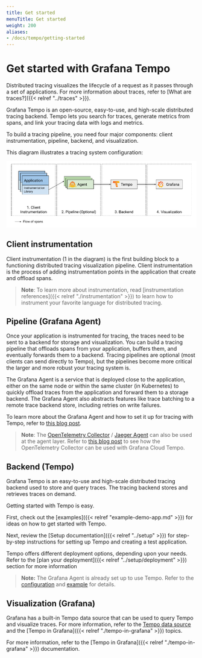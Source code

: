 ```yaml
---
title: Get started
menuTitle: Get started
weight: 200
aliases:
- /docs/tempo/getting-started
---
```


# Get started with Grafana Tempo

Distributed tracing visualizes the lifecycle of a request as it passes through a set of applications.
For more information about traces, refer to [What are traces?]({{< relref "../traces" >}}).

Grafana Tempo is an open-source, easy-to-use, and high-scale distributed tracing backend. Tempo lets you search for traces, generate metrics from spans, and link your tracing data with logs and metrics.

To build a tracing pipeline, you need four major components:
client instrumentation, pipeline, backend, and visualization.

This diagram illustrates a tracing system configuration:

<p align="center"><img src="assets/getting-started.png" alt="Tracing pipeline overview"></p>

## Client instrumentation

Client instrumentation (1 in the diagram) is the first building block to a functioning distributed tracing visualization pipeline.
Client instrumentation is the process of adding instrumentation points in the application that
create and offload spans.

> **Note**: To learn more about instrumentation, read [instrumentation references]({{< relref "./instrumentation" >}}) to learn how to instrument your
> favorite language for distributed tracing.

## Pipeline (Grafana Agent)

Once your application is instrumented for tracing, the traces need to be sent
to a backend for storage and visualization. You can build a tracing pipeline that
offloads spans from your application, buffers them, and eventually forwards them to a backend.
Tracing pipelines are optional (most clients can send directly to Tempo), but the pipelines
become more critical the larger and more robust your tracing system is.

The Grafana Agent is a service that is deployed close to the application, either on the same node or
within the same cluster (in Kubernetes) to quickly offload traces from the application and forward them to
a storage backend.
The Grafana Agent also abstracts features like trace batching to a remote trace backend store, including retries on write failures.

To learn more about the Grafana Agent and how to set it up for tracing with Tempo,
refer to [this blog post](https://grafana.com/blog/2020/11/17/tracing-with-the-grafana-cloud-agent-and-grafana-tempo/).

> **Note**: The [OpenTelemetry Collector](https://github.com/open-telemetry/opentelemetry-collector) / [Jaeger Agent](https://www.jaegertracing.io/docs/latest/deployment/) can also be used at the agent layer.
> Refer to [this blog post](https://grafana.com/blog/2021/04/13/how-to-send-traces-to-grafana-clouds-tempo-service-with-opentelemetry-collector/)
> to see how the OpenTelemetry Collector can be used with Grafana Cloud Tempo.

## Backend (Tempo)

Grafana Tempo is an easy-to-use and high-scale distributed tracing backend used to store and query traces.
The tracing backend stores and retrieves traces on demand.

Getting started with Tempo is easy.

First, check out the [examples]({{< relref "example-demo-app.md" >}}) for ideas on how to get started with Tempo.

Next, review the [Setup documentation]({{< relref "../setup" >}}) for step-by-step instructions for setting up Tempo and creating a test application.

Tempo offers different deployment options, depending upon your needs. Refer to the [plan your deployment]({{< relref "../setup/deployment" >}}) section for more information

> **Note:** The Grafana Agent is already set up to use Tempo. Refer to the [configuration](https://grafana.com/docs/agent/latest/configuration/traces-config/) and [example](https://github.com/grafana/agent/blob/main/example/docker-compose/agent/config/agent.yaml) for details.


## Visualization (Grafana)

Grafana has a built-in Tempo data source that can be used to query Tempo and visualize traces.
For more information, refer to the [Tempo data source](/docs/grafana/latest/datasources/tempo) and the [Tempo in Grafana]({{< relref "./tempo-in-grafana" >}}) topics.

For more information, refer to the [Tempo in Grafana]({{< relref "./tempo-in-grafana" >}}) documentation.
